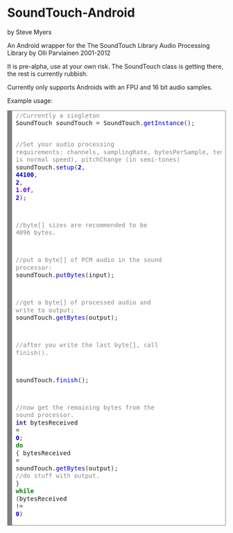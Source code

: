 SoundTouch-Android
==================
by Steve Myers

An Android wrapper for the The SoundTouch Library Audio Processing Library by Olli Parviainen 2001-2012

It is pre-alpha, use at your own risk. The SoundTouch class is getting there, the rest is currently rubbish.

Currently only supports Androids with an FPU and 16 bit audio samples.

Example usage:

<div style="background: #ffffff; overflow:auto;width:auto;border:solid gray;border-width:.1em .1em .1em .8em;padding:.2em .6em;"><pre style="margin: 0; line-height: 125%"><span style="color: #888888">//Currently a singleton</span>
SoundTouch soundTouch <span style="color: #333333">=</span> SoundTouch<span style="color: #333333">.</span><span style="color: #0000CC">getInstance</span><span style="color: #333333">();</span>

<span style="color: #888888">//Set your audio processing requirements: channels, samplingRate, bytesPerSample, tempoChange (1.0 is normal speed), pitchChange (in semi-tones)</span>
soundTouch<span style="color: #333333">.</span><span style="color: #0000CC">setup</span><span style="color: #333333">(</span><span style="color: #0000DD; font-weight: bold">2</span><span style="color: #333333">,</span> <span style="color: #0000DD; font-weight: bold">44100</span><span style="color: #333333">,</span> <span style="color: #0000DD; font-weight: bold">2</span><span style="color: #333333">,</span> <span style="color: #6600EE; font-weight: bold">1.0f</span><span style="color: #333333">,</span> <span style="color: #0000DD; font-weight: bold">2</span><span style="color: #333333">);</span>

<span style="color: #888888">//byte[] sizes are recommended to be 4096 bytes.</span>

<span style="color: #888888">//put a byte[] of PCM audio in the sound processor:</span>
soundTouch<span style="color: #333333">.</span><span style="color: #0000CC">putBytes</span><span style="color: #333333">(</span>input<span style="color: #333333">);</span>

<span style="color: #888888">//get a byte[] of processed audio and write to output:</span>
soundTouch<span style="color: #333333">.</span><span style="color: #0000CC">getBytes</span><span style="color: #333333">(</span>output<span style="color: #333333">);</span>

<span style="color: #888888">//after you write the last byte[], call finish().</span>

soundTouch<span style="color: #333333">.</span><span style="color: #0000CC">finish</span><span style="color: #333333">();</span>

<span style="color: #888888">//now get the remaining bytes from the sound processor.</span>
<span style="color: #333399; font-weight: bold">int</span> bytesReceived <span style="color: #333333">=</span> <span style="color: #0000DD; font-weight: bold">0</span><span style="color: #333333">;</span>
<span style="color: #008800; font-weight: bold">do</span>
<span style="color: #333333">{</span>
	bytesReceived <span style="color: #333333">=</span> soundTouch<span style="color: #333333">.</span><span style="color: #0000CC">getBytes</span><span style="color: #333333">(</span>output<span style="color: #333333">);</span>
	<span style="color: #888888">//do stuff with output.</span>
<span style="color: #333333">}</span> <span style="color: #008800; font-weight: bold">while</span> <span style="color: #333333">(</span>bytesReceived <span style="color: #333333">!=</span> <span style="color: #0000DD; font-weight: bold">0</span><span style="color: #333333">)</span>
</pre></div>

